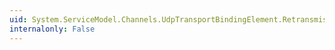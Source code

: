 ```yaml
---
uid: System.ServiceModel.Channels.UdpTransportBindingElement.RetransmissionSettings
internalonly: False
---
```

